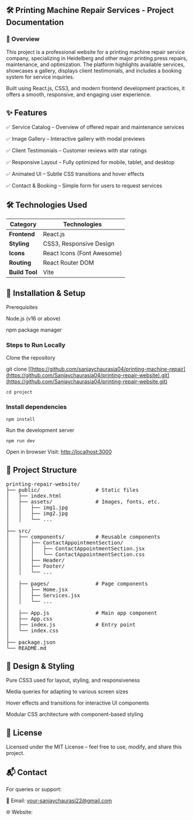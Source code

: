 <!-- # React + Vite

This template provides a minimal setup to get React working in Vite with HMR and some ESLint rules.

Currently, two official plugins are available:

- [@vitejs/plugin-react](https://github.com/vitejs/vite-plugin-react/blob/main/packages/plugin-react) uses [Babel](https://babeljs.io/) for Fast Refresh
- [@vitejs/plugin-react-swc](https://github.com/vitejs/vite-plugin-react/blob/main/packages/plugin-react-swc) uses [SWC](https://swc.rs/) for Fast Refresh

## Expanding the ESLint configuration

If you are developing a production application, we recommend using TypeScript with type-aware lint rules enabled. Check out the [TS template](https://github.com/vitejs/vite/tree/main/packages/create-vite/template-react-ts) for information on how to integrate TypeScript and [`typescript-eslint`](https://typescript-eslint.io) in your project.



 -->



## 🛠️ Printing Machine Repair Services - Project Documentation


### 📌 Overview

This project is a professional website for a printing machine repair service company, specializing in Heidelberg and other major printing press repairs, maintenance, and optimization. The platform highlights available services, showcases a gallery, displays client testimonials, and includes a booking system for service inquiries.

Built using React.js, CSS3, and modern frontend development practices, it offers a smooth, responsive, and engaging user experience.

## ✨ Features
✅ Service Catalog – Overview of offered repair and maintenance services

✅ Image Gallery – Interactive gallery with modal previews

✅ Client Testimonials – Customer reviews with star ratings

✅ Responsive Layout – Fully optimized for mobile, tablet, and desktop

✅ Animated UI – Subtle CSS transitions and hover effects

✅ Contact & Booking – Simple form for users to request services

## 🛠️ Technologies Used
| **Category**   | **Technologies**           |
| -------------- | -------------------------- |
| **Frontend**   | React.js                   |
| **Styling**    | CSS3, Responsive Design    |
| **Icons**      | React Icons (Font Awesome) |
| **Routing**    | React Router DOM           |
| **Build Tool** | Vite                       |

## 🚀 Installation & Setup
Prerequisites


Node.js (v16 or above)

npm package manager

### Steps to Run Locally
Clone the repository


git clone [[https://github.com/sanjaychaurasia04/printing-machine-repair](https://github.com/Sanjaychaurasia04/printing-repair-website).git](https://github.com/Sanjaychaurasia04/printing-repair-website.git)


```cd project```

### Install dependencies

```npm install```


Run the development server


```npm run dev```

Open in browser
Visit: [http://localhost:3000](http://localhost:5173/)

## 📂 Project Structure
<pre>
printing-repair-website/
├── public/                  # Static files
│   ├── index.html 
│   ├── assets/              # Images, fonts, etc. 
│   │   ├── img1.jpg 
│   │   ├── img2.jpg 
│   │   └── ...
│
├── src/
│   ├── components/          # Reusable components
│   │   ├── ContactAppointmentSection/
│   │   │   ├── ContactAppointmentSection.jsx
│   │   │   └── ContactAppointmentSection.css
│   │   ├── Header/
│   │   ├── Footer/
│   │   └── ...
│
│   ├── pages/               # Page components
│   │   ├── Home.jsx
│   │   ├── Services.jsx
│   │   └── ...
│
│   ├── App.js               # Main app component
│   ├── App.css
│   ├── index.js             # Entry point
│   └── index.css
│
├── package.json
└── README.md
</pre>

## 🎨 Design & Styling
Pure CSS3 used for layout, styling, and responsiveness

Media queries for adapting to various screen sizes

Hover effects and transitions for interactive UI components

Modular CSS architecture with component-based styling

## 📜 License
Licensed under the MIT License – feel free to use, modify, and share this project.

## 📬 Contact
For queries or support:

📧 Email: your-sanjaychaurasi22@gmail.com

🌐 Website: 
